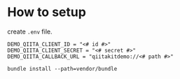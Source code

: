 
# How to setup

create `.env` file.

```text:.env
DEMO_QIITA_CLIENT_ID = "<# id #>"
DEMO_QIITA_CLIENT_SECRET = "<# secret #>"
DEMO_QIITA_CALLBACK_URL = "qiitakitdemo://<# path #>"
```


```shell
bundle install --path=vendor/bundle
```
